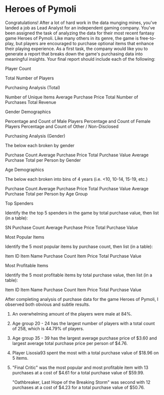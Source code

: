 # Heroes of Pymoli #

Congratulations! After a lot of hard work in the data munging mines, you've landed a job as Lead Analyst for an independent gaming company. You've been assigned the task of analyzing the data for their most recent fantasy game Heroes of Pymoli.
Like many others in its genre, the game is free-to-play, but players are encouraged to purchase optional items that enhance their playing experience. As a first task, the company would like you to generate a report that breaks down the game's purchasing data into meaningful insights.
Your final report should include each of the following:

Player Count

Total Number of Players


Purchasing Analysis (Total)

Number of Unique Items
Average Purchase Price
Total Number of Purchases
Total Revenue


Gender Demographics

Percentage and Count of Male Players
Percentage and Count of Female Players
Percentage and Count of Other / Non-Disclosed


Purchasing Analysis (Gender)

The below each broken by gender

Purchase Count
Average Purchase Price
Total Purchase Value
Average Purchase Total per Person by Gender




Age Demographics

The below each broken into bins of 4 years (i.e. <10, 10-14, 15-19, etc.)

Purchase Count
Average Purchase Price
Total Purchase Value
Average Purchase Total per Person by Age Group




Top Spenders

Identify the the top 5 spenders in the game by total purchase value, then list (in a table):

SN
Purchase Count
Average Purchase Price
Total Purchase Value




Most Popular Items

Identify the 5 most popular items by purchase count, then list (in a table):

Item ID
Item Name
Purchase Count
Item Price
Total Purchase Value


Most Profitable Items

Identify the 5 most profitable items by total purchase value, then list (in a table):

Item ID
Item Name
Purchase Count
Item Price
Total Purchase Value


After completing analysis of purchase data for the game Heroes of Pymoli, I observed both obvious and subtle results.

  1) An overwhelming amount of the players were male at 84%.

  2) Age group 20 - 24 has the largest number of players with a total count of 258, which is 44.79% of players.

  3) Age group 35 - 39 has the largest average purchase price of $3.60 and 
     largest average total purchase price per person of $4.76.

  4) Player Lisosia93 spent the most with a total purchase value of $18.96 on 5 items.

  5) "Final Critic" was the most popular and most profitable item with 13 purchases 
     at a cost of $4.61 for a total purchase value of $59.99.

        "Oathbreaker, Last Hope of the Breaking Storm" was second with 12 purchases
         at a cost of $4.23 for a total purchase value of $50.76.
